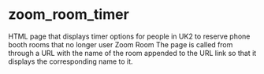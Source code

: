 # zoom_room_timer
HTML page that displays timer options for people in UK2 to reserve phone booth rooms that no longer user Zoom Room
The page is called from through a URL with the name of the room appended to the URL link so that it displays the corresponding name to it.
